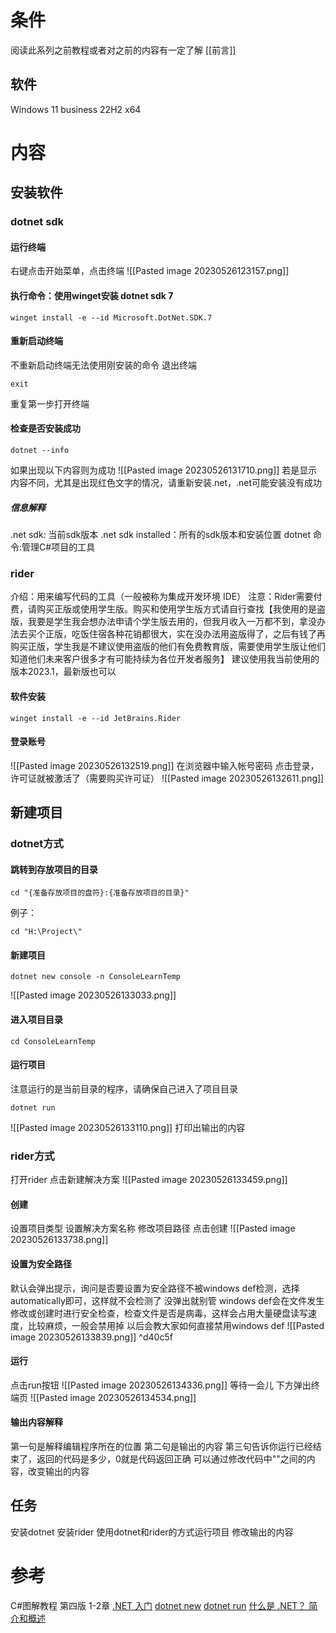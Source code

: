  # 条件
阅读此系列之前教程或者对之前的内容有一定了解
[[前言]]
## 软件
Windows 11 business 22H2 x64
# 内容
## 安装软件
### dotnet sdk
#### 运行终端
右键点击开始菜单，点击终端
![[Pasted image 20230526123157.png]]
#### 执行命令：使用winget安装 dotnet sdk 7
```nu
winget install -e --id Microsoft.DotNet.SDK.7
```
#### 重新启动终端
不重新启动终端无法使用刚安装的命令
退出终端
```nu
exit
```
重复第一步打开终端
#### 检查是否安装成功
```nu
dotnet --info
```
如果出现以下内容则为成功
![[Pasted image 20230526131710.png]]
若是显示内容不同，尤其是出现红色文字的情况，请重新安装.net，.net可能安装没有成功
##### 信息解释
.net sdk: 当前sdk版本
.net sdk installed：所有的sdk版本和安装位置
dotnet 命令:管理C#项目的工具
### rider
介绍：用来编写代码的工具（一般被称为集成开发环境 IDE）
注意：Rider需要付费，请购买正版或使用学生版。购买和使用学生版方式请自行查找【我使用的是盗版，我要是学生我会想办法申请个学生版去用的，但我月收入一万都不到，拿没办法去买个正版，吃饭住宿各种花销都很大，实在没办法用盗版得了，之后有钱了再购买正版，学生我是不建议使用盗版的他们有免费教育版，需要使用学生版让他们知道他们未来客户很多才有可能持续为各位开发者服务】
建议使用我当前使用的版本2023.1，最新版也可以
#### 软件安装
```nu
winget install -e --id JetBrains.Rider
```
#### 登录账号
![[Pasted image 20230526132519.png]]
在浏览器中输入帐号密码
点击登录，许可证就被激活了（需要购买许可证）
![[Pasted image 20230526132611.png]]
## 新建项目
### dotnet方式 
#### 跳转到存放项目的目录
```nu
cd "{准备存放项目的盘符}:{准备存放项目的目录}"
```
例子：
```nu
cd "H:\Project\" 
```
#### 新建项目
```nu
dotnet new console -n ConsoleLearnTemp
```
![[Pasted image 20230526133033.png]]
#### 进入项目目录
```nu
cd ConsoleLearnTemp
```
#### 运行项目
注意运行的是当前目录的程序，请确保自己进入了项目目录
```nu
dotnet run
```

![[Pasted image 20230526133110.png]]
打印出输出的内容
### rider方式
打开rider
点击新建解决方案
![[Pasted image 20230526133459.png]]
#### 创建
设置项目类型
设置解决方案名称
修改项目路径
点击创建
![[Pasted image 20230526133738.png]]
#### 设置为安全路径
默认会弹出提示，询问是否要设置为安全路径不被windows def检测，选择automatically即可，这样就不会检测了
没弹出就别管
windows def会在文件发生修改或创建时进行安全检查，检查文件是否是病毒，这样会占用大量硬盘读写速度，比较麻烦，一般会禁用掉
以后会教大家如何直接禁用windows def
![[Pasted image 20230526133839.png]] ^d40c5f
#### 运行
点击run按钮
![[Pasted image 20230526134336.png]]
等待一会儿
下方弹出终端页
![[Pasted image 20230526134534.png]]
#### 输出内容解释
第一句是解释编辑程序所在的位置
第二句是输出的内容
第三句告诉你运行已经结束了，返回的代码是多少，0就是代码返回正确
可以通过修改代码中""之间的内容，改变输出的内容
## 任务
安装dotnet
安装rider
使用dotnet和rider的方式运行项目
修改输出的内容
# 参考
C#图解教程 第四版 1-2章
[.NET 入门](https://learn.microsoft.com/zh-cn/dotnet/core/get-started)
[dotnet new](https://learn.microsoft.com/zh-cn/dotnet/core/tools/dotnet-new)
[dotnet run](https://learn.microsoft.com/zh-cn/dotnet/core/tools/dotnet-run)
[什么是 .NET？ 简介和概述](https://learn.microsoft.com/zh-cn/dotnet/core/introduction)